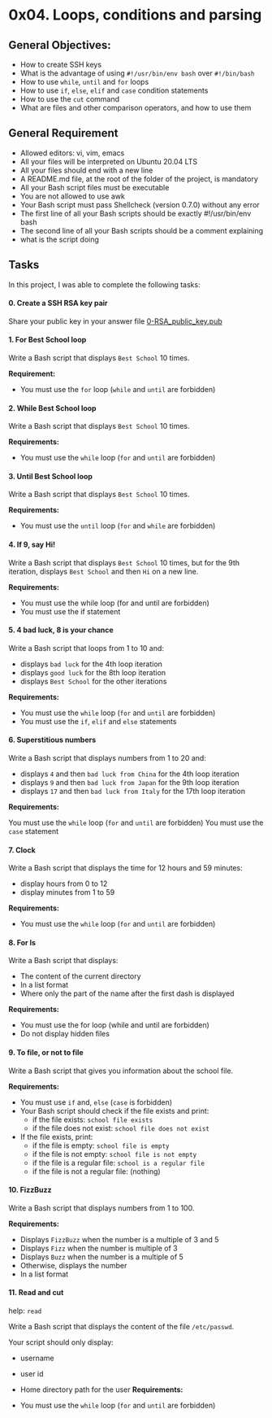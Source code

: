 # 0x04. Loops, conditions and parsing
## General Objectives:
- How to create SSH keys
- What is the advantage of using `#!/usr/bin/env bash` over `#!/bin/bash`
- How to use `while`, `until` and `for` loops
- How to use `if`, `else`, `elif` and `case` condition statements
- How to use the `cut` command
- What are files and other comparison operators, and how to use them

## General Requirement
- Allowed editors: vi, vim, emacs
- All your files will be interpreted on Ubuntu 20.04 LTS
- All your files should end with a new line
- A README.md file, at the root of the folder of the project, is mandatory
- All your Bash script files must be executable
- You are not allowed to use awk
- Your Bash script must pass Shellcheck (version 0.7.0) without any error
- The first line of all your Bash scripts should be exactly #!/usr/bin/env bash
- The second line of all your Bash scripts should be a comment explaining
- what is the script doing

## Tasks
In this project, I was able to complete the following tasks:

#### 0. Create a SSH RSA key pair
Share your public key in your answer file [0-RSA_public_key.pub](./0-RSA_public_key.pub)


#### 1. For Best School loop
Write a Bash script that displays `Best School` 10 times.

**Requirement:**

- You must use the `for` loop (`while` and `until` are forbidden)


#### 2. While Best School loop
Write a Bash script that displays `Best School` 10 times.

**Requirements:**

- You must use the `while` loop (`for` and `until` are forbidden)


#### 3. Until Best School loop
Write a Bash script that displays `Best School` 10 times.

**Requirements:**

- You must use the `until` loop (`for` and `while` are forbidden)


#### 4. If 9, say Hi!
Write a Bash script that displays `Best School` 10 times, but for the 9th
iteration, displays `Best School` and then `Hi` on a new line.

**Requirements:**

- You must use the while loop (for and until are forbidden)
- You must use the if statement


#### 5. 4 bad luck, 8 is your chance
Write a Bash script that loops from 1 to 10 and:

- displays `bad luck` for the 4th loop iteration
- displays `good luck` for the 8th loop iteration
- displays `Best School` for the other iterations

**Requirements:**

- You must use the `while` loop (`for` and `until` are forbidden)
- You must use the `if`, `elif` and `else` statements


#### 6. Superstitious numbers
Write a Bash script that displays numbers from 1 to 20 and:

- displays `4` and then `bad luck from China` for the 4th loop iteration
- displays `9` and then `bad luck from Japan` for the 9th loop iteration
- displays `17` and then `bad luck from Italy` for the 17th loop iteration

**Requirements:**

You must use the `while` loop (`for` and `until` are forbidden)
You must use the `case` statement


#### 7. Clock
Write a Bash script that displays the time for 12 hours and 59 minutes:

- display hours from 0 to 12
- display minutes from 1 to 59

**Requirements:**

- You must use the `while` loop (`for` and `until` are forbidden)


#### 8. For ls
Write a Bash script that displays:

- The content of the current directory
- In a list format
- Where only the part of the name after the first dash is displayed

**Requirements:**

- You must use the for loop (while and until are forbidden)
- Do not display hidden files


#### 9. To file, or not to file
Write a Bash script that gives you information about the school file.

**Requirements:**

- You must use `if` and, `else` (`case` is forbidden)
- Your Bash script should check if the file exists and print:
  - if the file exists: `school file exists`
  - if the file does not exist: `school file does not exist`
- If the file exists, print:
  - if the file is empty: `school file is empty`
  - if the file is not empty: `school file is not empty`
  - if the file is a regular file: `school is a regular file`
  - if the file is not a regular file: (nothing)


#### 10. FizzBuzz
Write a Bash script that displays numbers from 1 to 100.

**Requirements:**

- Displays `FizzBuzz` when the number is a multiple of 3 and 5
- Displays `Fizz` when the number is multiple of 3
- Displays `Buzz` when the number is a multiple of 5
- Otherwise, displays the number
- In a list format


#### 11. Read and cut
help: `read`

Write a Bash script that displays the content of the file `/etc/passwd`.

Your script should only display:

- username
- user id
- Home directory path for the user
**Requirements:**

- You must use the `while` loop (`for` and `until` are forbidden)
